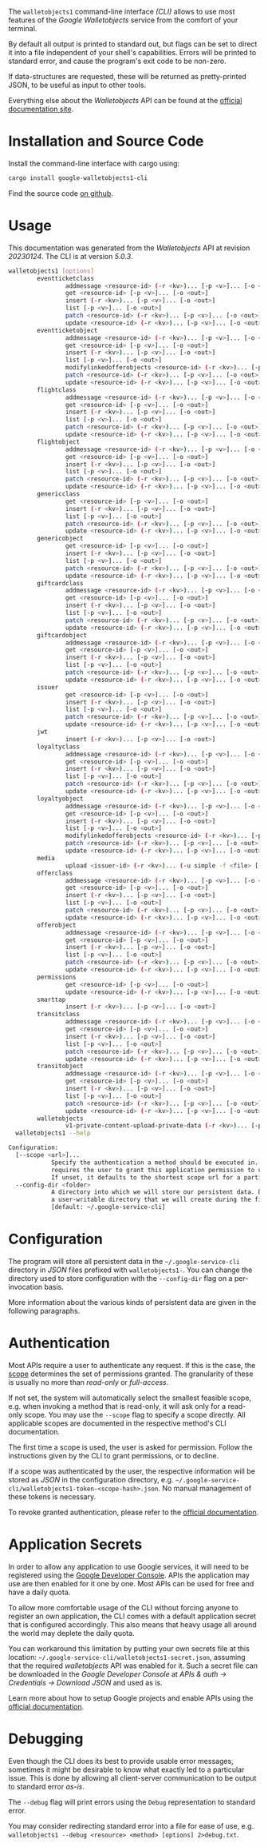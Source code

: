 <!---
DO NOT EDIT !
This file was generated automatically from 'src/generator/templates/cli/README.md.mako'
DO NOT EDIT !
-->
The `walletobjects1` command-line interface *(CLI)* allows to use most features of the *Google Walletobjects* service from the comfort of your terminal.

By default all output is printed to standard out, but flags can be set to direct it into a file independent of your shell's
capabilities. Errors will be printed to standard error, and cause the program's exit code to be non-zero.

If data-structures are requested, these will be returned as pretty-printed JSON, to be useful as input to other tools.

Everything else about the *Walletobjects* API can be found at the
[official documentation site](https://developers.google.com/pay/passes).

# Installation and Source Code

Install the command-line interface with cargo using:

```bash
cargo install google-walletobjects1-cli
```

Find the source code [on github](https://github.com/Byron/google-apis-rs/tree/main/gen/walletobjects1-cli).

# Usage

This documentation was generated from the *Walletobjects* API at revision *20230124*. The CLI is at version *5.0.3*.

```bash
walletobjects1 [options]
        eventticketclass
                addmessage <resource-id> (-r <kv>)... [-p <v>]... [-o <out>]
                get <resource-id> [-p <v>]... [-o <out>]
                insert (-r <kv>)... [-p <v>]... [-o <out>]
                list [-p <v>]... [-o <out>]
                patch <resource-id> (-r <kv>)... [-p <v>]... [-o <out>]
                update <resource-id> (-r <kv>)... [-p <v>]... [-o <out>]
        eventticketobject
                addmessage <resource-id> (-r <kv>)... [-p <v>]... [-o <out>]
                get <resource-id> [-p <v>]... [-o <out>]
                insert (-r <kv>)... [-p <v>]... [-o <out>]
                list [-p <v>]... [-o <out>]
                modifylinkedofferobjects <resource-id> (-r <kv>)... [-p <v>]... [-o <out>]
                patch <resource-id> (-r <kv>)... [-p <v>]... [-o <out>]
                update <resource-id> (-r <kv>)... [-p <v>]... [-o <out>]
        flightclass
                addmessage <resource-id> (-r <kv>)... [-p <v>]... [-o <out>]
                get <resource-id> [-p <v>]... [-o <out>]
                insert (-r <kv>)... [-p <v>]... [-o <out>]
                list [-p <v>]... [-o <out>]
                patch <resource-id> (-r <kv>)... [-p <v>]... [-o <out>]
                update <resource-id> (-r <kv>)... [-p <v>]... [-o <out>]
        flightobject
                addmessage <resource-id> (-r <kv>)... [-p <v>]... [-o <out>]
                get <resource-id> [-p <v>]... [-o <out>]
                insert (-r <kv>)... [-p <v>]... [-o <out>]
                list [-p <v>]... [-o <out>]
                patch <resource-id> (-r <kv>)... [-p <v>]... [-o <out>]
                update <resource-id> (-r <kv>)... [-p <v>]... [-o <out>]
        genericclass
                get <resource-id> [-p <v>]... [-o <out>]
                insert (-r <kv>)... [-p <v>]... [-o <out>]
                list [-p <v>]... [-o <out>]
                patch <resource-id> (-r <kv>)... [-p <v>]... [-o <out>]
                update <resource-id> (-r <kv>)... [-p <v>]... [-o <out>]
        genericobject
                get <resource-id> [-p <v>]... [-o <out>]
                insert (-r <kv>)... [-p <v>]... [-o <out>]
                list [-p <v>]... [-o <out>]
                patch <resource-id> (-r <kv>)... [-p <v>]... [-o <out>]
                update <resource-id> (-r <kv>)... [-p <v>]... [-o <out>]
        giftcardclass
                addmessage <resource-id> (-r <kv>)... [-p <v>]... [-o <out>]
                get <resource-id> [-p <v>]... [-o <out>]
                insert (-r <kv>)... [-p <v>]... [-o <out>]
                list [-p <v>]... [-o <out>]
                patch <resource-id> (-r <kv>)... [-p <v>]... [-o <out>]
                update <resource-id> (-r <kv>)... [-p <v>]... [-o <out>]
        giftcardobject
                addmessage <resource-id> (-r <kv>)... [-p <v>]... [-o <out>]
                get <resource-id> [-p <v>]... [-o <out>]
                insert (-r <kv>)... [-p <v>]... [-o <out>]
                list [-p <v>]... [-o <out>]
                patch <resource-id> (-r <kv>)... [-p <v>]... [-o <out>]
                update <resource-id> (-r <kv>)... [-p <v>]... [-o <out>]
        issuer
                get <resource-id> [-p <v>]... [-o <out>]
                insert (-r <kv>)... [-p <v>]... [-o <out>]
                list [-p <v>]... [-o <out>]
                patch <resource-id> (-r <kv>)... [-p <v>]... [-o <out>]
                update <resource-id> (-r <kv>)... [-p <v>]... [-o <out>]
        jwt
                insert (-r <kv>)... [-p <v>]... [-o <out>]
        loyaltyclass
                addmessage <resource-id> (-r <kv>)... [-p <v>]... [-o <out>]
                get <resource-id> [-p <v>]... [-o <out>]
                insert (-r <kv>)... [-p <v>]... [-o <out>]
                list [-p <v>]... [-o <out>]
                patch <resource-id> (-r <kv>)... [-p <v>]... [-o <out>]
                update <resource-id> (-r <kv>)... [-p <v>]... [-o <out>]
        loyaltyobject
                addmessage <resource-id> (-r <kv>)... [-p <v>]... [-o <out>]
                get <resource-id> [-p <v>]... [-o <out>]
                insert (-r <kv>)... [-p <v>]... [-o <out>]
                list [-p <v>]... [-o <out>]
                modifylinkedofferobjects <resource-id> (-r <kv>)... [-p <v>]... [-o <out>]
                patch <resource-id> (-r <kv>)... [-p <v>]... [-o <out>]
                update <resource-id> (-r <kv>)... [-p <v>]... [-o <out>]
        media
                upload <issuer-id> (-r <kv>)... (-u simple -f <file> [-m <mime>]) [-p <v>]... [-o <out>]
        offerclass
                addmessage <resource-id> (-r <kv>)... [-p <v>]... [-o <out>]
                get <resource-id> [-p <v>]... [-o <out>]
                insert (-r <kv>)... [-p <v>]... [-o <out>]
                list [-p <v>]... [-o <out>]
                patch <resource-id> (-r <kv>)... [-p <v>]... [-o <out>]
                update <resource-id> (-r <kv>)... [-p <v>]... [-o <out>]
        offerobject
                addmessage <resource-id> (-r <kv>)... [-p <v>]... [-o <out>]
                get <resource-id> [-p <v>]... [-o <out>]
                insert (-r <kv>)... [-p <v>]... [-o <out>]
                list [-p <v>]... [-o <out>]
                patch <resource-id> (-r <kv>)... [-p <v>]... [-o <out>]
                update <resource-id> (-r <kv>)... [-p <v>]... [-o <out>]
        permissions
                get <resource-id> [-p <v>]... [-o <out>]
                update <resource-id> (-r <kv>)... [-p <v>]... [-o <out>]
        smarttap
                insert (-r <kv>)... [-p <v>]... [-o <out>]
        transitclass
                addmessage <resource-id> (-r <kv>)... [-p <v>]... [-o <out>]
                get <resource-id> [-p <v>]... [-o <out>]
                insert (-r <kv>)... [-p <v>]... [-o <out>]
                list [-p <v>]... [-o <out>]
                patch <resource-id> (-r <kv>)... [-p <v>]... [-o <out>]
                update <resource-id> (-r <kv>)... [-p <v>]... [-o <out>]
        transitobject
                addmessage <resource-id> (-r <kv>)... [-p <v>]... [-o <out>]
                get <resource-id> [-p <v>]... [-o <out>]
                insert (-r <kv>)... [-p <v>]... [-o <out>]
                list [-p <v>]... [-o <out>]
                patch <resource-id> (-r <kv>)... [-p <v>]... [-o <out>]
                update <resource-id> (-r <kv>)... [-p <v>]... [-o <out>]
        walletobjects
                v1-private-content-upload-private-data (-r <kv>)... [-p <v>]... [-o <out>]
  walletobjects1 --help

Configuration:
  [--scope <url>]...
            Specify the authentication a method should be executed in. Each scope
            requires the user to grant this application permission to use it.
            If unset, it defaults to the shortest scope url for a particular method.
  --config-dir <folder>
            A directory into which we will store our persistent data. Defaults to
            a user-writable directory that we will create during the first invocation.
            [default: ~/.google-service-cli]

```

# Configuration

The program will store all persistent data in the `~/.google-service-cli` directory in *JSON* files prefixed with `walletobjects1-`.  You can change the directory used to store configuration with the `--config-dir` flag on a per-invocation basis.

More information about the various kinds of persistent data are given in the following paragraphs.

# Authentication

Most APIs require a user to authenticate any request. If this is the case, the [scope][scopes] determines the 
set of permissions granted. The granularity of these is usually no more than *read-only* or *full-access*.

If not set, the system will automatically select the smallest feasible scope, e.g. when invoking a
method that is read-only, it will ask only for a read-only scope. 
You may use the `--scope` flag to specify a scope directly. 
All applicable scopes are documented in the respective method's CLI documentation.

The first time a scope is used, the user is asked for permission. Follow the instructions given 
by the CLI to grant permissions, or to decline.

If a scope was authenticated by the user, the respective information will be stored as *JSON* in the configuration
directory, e.g. `~/.google-service-cli/walletobjects1-token-<scope-hash>.json`. No manual management of these tokens
is necessary.

To revoke granted authentication, please refer to the [official documentation][revoke-access].

# Application Secrets

In order to allow any application to use Google services, it will need to be registered using the 
[Google Developer Console][google-dev-console]. APIs the application may use are then enabled for it
one by one. Most APIs can be used for free and have a daily quota.

To allow more comfortable usage of the CLI without forcing anyone to register an own application, the CLI
comes with a default application secret that is configured accordingly. This also means that heavy usage
all around the world may deplete the daily quota.

You can workaround this limitation by putting your own secrets file at this location: 
`~/.google-service-cli/walletobjects1-secret.json`, assuming that the required *walletobjects* API 
was enabled for it. Such a secret file can be downloaded in the *Google Developer Console* at 
*APIs & auth -> Credentials -> Download JSON* and used as is.

Learn more about how to setup Google projects and enable APIs using the [official documentation][google-project-new].


# Debugging

Even though the CLI does its best to provide usable error messages, sometimes it might be desirable to know
what exactly led to a particular issue. This is done by allowing all client-server communication to be 
output to standard error *as-is*.

The `--debug` flag will print errors using the `Debug` representation to standard error.

You may consider redirecting standard error into a file for ease of use, e.g. `walletobjects1 --debug <resource> <method> [options] 2>debug.txt`.


[scopes]: https://developers.google.com/+/api/oauth#scopes
[revoke-access]: http://webapps.stackexchange.com/a/30849
[google-dev-console]: https://console.developers.google.com/
[google-project-new]: https://developers.google.com/console/help/new/
